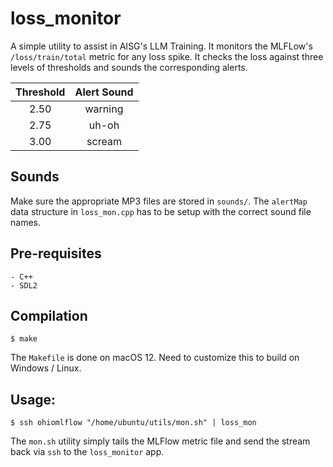 # loss_monitor

A simple utility to assist in AISG's LLM Training.
It monitors the MLFLow's `/loss/train/total` metric for any loss spike.
It checks the loss against three levels of thresholds and sounds the corresponding alerts.

| Threshold | Alert Sound  |
|:---------:|:------------:|
| 2.50      | warning      |
| 2.75      | uh-oh        |
| 3.00      | scream       |

## Sounds
Make sure the appropriate MP3 files are stored in `sounds/`. 
The `alertMap` data structure in `loss_mon.cpp` has to be 
setup with the correct sound file names.

## Pre-requisites
    - C++
    - SDL2

## Compilation
    $ make

The `Makefile` is done on macOS 12. Need to customize this to build on Windows / Linux.

## Usage:
    $ ssh ohiomlflow "/home/ubuntu/utils/mon.sh" | loss_mon

The `mon.sh` utility simply tails the MLFlow metric file and send the stream back via `ssh` to the `loss_monitor` app.
